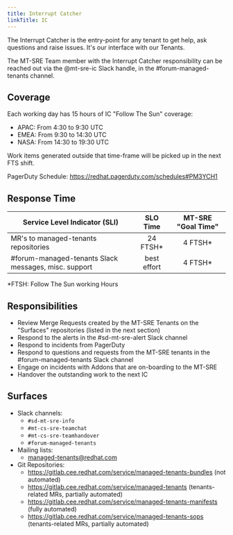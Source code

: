 ```yaml
---
title: Interrupt Catcher
linkTitle: IC
---
```


The Interrupt Catcher is the entry-point for any tenant to get help,
ask questions and raise issues. It's our interface with our Tenants.

The MT-SRE Team member with the Interrupt Catcher responsibility can
be reached out via the @mt-sre-ic Slack handle, in
the #forum-managed-tenants channel.

## Coverage

Each working day has 15 hours of IC "Follow The Sun" coverage:

* APAC: From 4:30 to 9:30 UTC
* EMEA: From 9:30 to 14:30 UTC
* NASA: From 14:30 to 19:30 UTC

Work items generated outside that time-frame will be picked up
in the next FTS shift.

PagerDuty Schedule: <https://redhat.pagerduty.com/schedules#PM3YCH1>

## Response Time

| Service Level Indicator (SLI)                        |  SLO Time   | MT-SRE "Goal Time" |
| ---------------------------------------------------- | :---------: | :----------------: |
| MR's to managed-tenants repositories                 |   24 FTSH*  |      4 FTSH*       |
| #forum-managed-tenants Slack messages, misc. support | best effort |      4 FTSH*       |

*FTSH: Follow The Sun working Hours

## Responsibilities

* Review Merge Requests created by the MT-SRE Tenants on the
  "Surfaces" repositories (listed in the next section)
* Respond to the alerts in the #sd-mt-sre-alert Slack channel
* Respond to incidents from PagerDuty
* Respond to questions and requests from the MT-SRE tenants in
  the #forum-managed-tenants Slack channel
* Engage on incidents with Addons that are on-boarding to the
  MT-SRE
* Handover the outstanding work to the next IC

## Surfaces

* Slack channels:
  * `#sd-mt-sre-info`
  * `#mt-cs-sre-teamchat`
  * `#mt-cs-sre-teamhandover`
  * `#forum-managed-tenants`
* Mailing lists:
  * managed-tenants@redhat.com
* Git Repositories:
  * <https://gitlab.cee.redhat.com/service/managed-tenants-bundles>
      (not automated)
  * <https://gitlab.cee.redhat.com/service/managed-tenants>
      (tenants-related MRs, partially automated)
  * <https://gitlab.cee.redhat.com/service/managed-tenants-manifests>
      (fully automated)
  * <https://gitlab.cee.redhat.com/service/managed-tenants-sops>
      (tenants-related MRs, partially automated)
